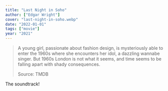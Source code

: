 ```yaml
---
title: "Last Night in Soho"
author: ["Edgar Wright"]
cover: "last-night-in-soho.webp"
date: "2022-01-01"
tags: ["movie"]
year: "2021"
---
```


> A young girl, passionate about fashion design, is mysteriously able to enter the 1960s where she encounters her idol, a dazzling wannabe singer. But 1960s London is not what it seems, and time seems to be falling apart with shady consequences.
>
> Source: TMDB

The soundtrack!
